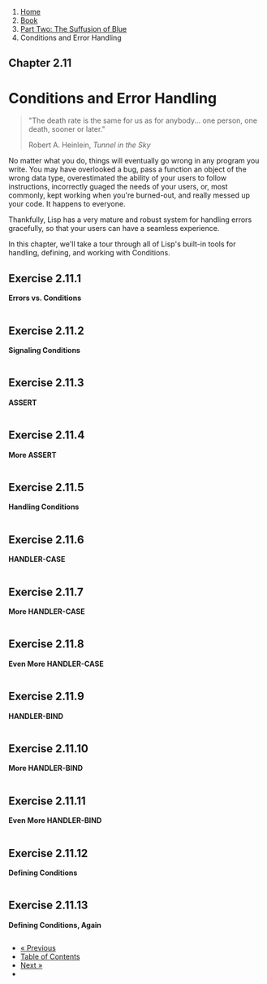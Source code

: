 <ol class="breadcrumb">
  <li><a href="/">Home</a></li>
  <li><a href="/book/">Book</a></li>
  <li><a href="/book/2-0-0-overview/">Part Two: The Suffusion of Blue</a></li>
  <li class="active">Conditions and Error Handling</li>
</ol>

## Chapter 2.11

# Conditions and Error Handling

> "The death rate is the same for us as for anybody... one person, one death, sooner or later."
> <footer>Robert A. Heinlein, <em>Tunnel in the Sky</em></footer>

No matter what you do, things will eventually go wrong in any program you write.  You may have overlooked a bug, pass a function an object of the wrong data type, overestimated the ability of your users to follow instructions, incorrectly guaged the needs of your users, or, most commonly, kept working when you're burned-out, and really messed up your code.  It happens to everyone.

Thankfully, Lisp has a very mature and robust system for handling errors gracefully, so that your users can have a seamless experience.

In this chapter, we'll take a tour through all of Lisp's built-in tools for handling, defining, and working with Conditions.

## Exercise 2.11.1

**Errors vs. Conditions**

```lisp

```

## Exercise 2.11.2

**Signaling Conditions**

```lisp

```

## Exercise 2.11.3

**ASSERT**

```lisp

```

## Exercise 2.11.4

**More ASSERT**

```lisp

```

## Exercise 2.11.5

**Handling Conditions**

```lisp

```

## Exercise 2.11.6

**HANDLER-CASE**

```lisp

```

## Exercise 2.11.7

**More HANDLER-CASE**

```lisp

```

## Exercise 2.11.8

**Even More HANDLER-CASE**

```lisp

```

## Exercise 2.11.9

**HANDLER-BIND**

```lisp

```

## Exercise 2.11.10

**More HANDLER-BIND**

```lisp

```

## Exercise 2.11.11

**Even More HANDLER-BIND**

```lisp

```

## Exercise 2.11.12

**Defining Conditions**

```lisp

```

## Exercise 2.11.13

**Defining Conditions, Again**

```lisp

```

<ul class="pager">
  <li class="previous"><a href="/book/2-10-0-improved-text-adventure-engine/">&laquo; Previous</a></li>
  <li><a href="/book/">Table of Contents</a></li>
  <li class="next"><a href="/book/2-12-0-2d-game.md">Next &raquo;</a><li>
</ul>
